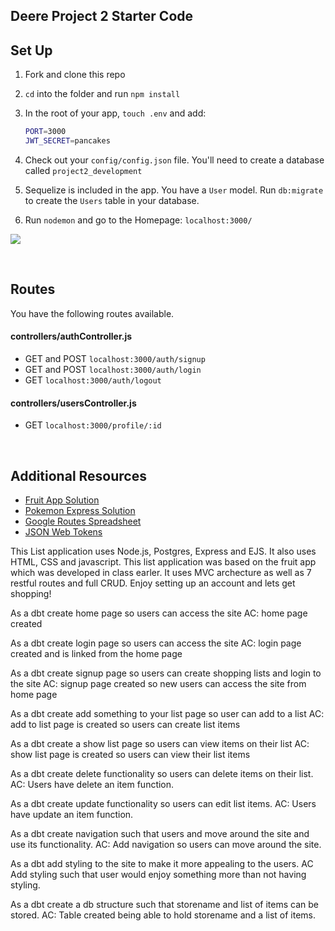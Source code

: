 ## Deere Project 2 Starter Code

## Set Up

1. Fork and clone this repo
1. `cd` into the folder and run `npm install`
1. In the root of your app, `touch .env` and add:

   ```bash
   PORT=3000
   JWT_SECRET=pancakes
   ```

1. Check out your `config/config.json` file. You'll need to create a database called `project2_development`
1. Sequelize is included in the app. You have a `User` model. Run `db:migrate` to create the `Users` table in your database.
1. Run `nodemon` and go to the Homepage: `localhost:3000/`

![](https://i.imgur.com/uuhrOxQ.png)

<br>

## Routes

You have the following routes available.

#### controllers/authController.js

- GET and POST `localhost:3000/auth/signup`
- GET and POST `localhost:3000/auth/login`
- GET `localhost:3000/auth/logout`

#### controllers/usersController.js

- GET `localhost:3000/profile/:id`

<br>

## Additional Resources

- [Fruit App Solution](https://git.generalassemb.ly/jdr-0622/fruit-app-in-class)
- [Pokemon Express Solution](https://git.generalassemb.ly/jdr-0622/pokemon-express-sequelize6)
- [Google Routes Spreadsheet](https://docs.google.com/spreadsheets/d/14-LHKXLtEkp_vKEz3qSKjREnrmSyzQ9fimTlmrPsZsQ/edit#gid=0)
- [JSON Web Tokens](https://jwt.io/)

This List application uses Node.js, Postgres, Express and EJS.  It also uses HTML, CSS and javascript.  This list application was based on the fruit app which was developed in class earler.  It uses MVC archecture as well as 7 restful routes and full CRUD.  Enjoy setting up an account and lets get shopping!

As a dbt create home page so users can access the site
AC: home page created

As a dbt create login page so users can access the site
AC: login page created and is linked from the home page

As a dbt create signup page so users can create shopping lists and login to the site
AC: signup page created so new users can access the site from home page

As a dbt create add something to your list page so user can add to a list
AC: add to list page is created so users can create list items

As a dbt create a show list page so users can view items on their list
AC: show list page is created so users can view their list items

As a dbt create delete functionality so users can delete items on their list.
AC:  Users have delete an item function.

As a dbt create update functionality so users can edit list items.
AC:  Users have update an item function.

As a dbt create navigation such that users and move around the site and use its functionality.
AC: Add navigation so users can move around the site.

As a dbt add styling to the site to make it more appealing to the users.
AC  Add styling such that user would enjoy something more than not having styling.

As a dbt create a db structure such that storename and list of items can be stored.
AC:  Table created being able to hold storename and a list of items.